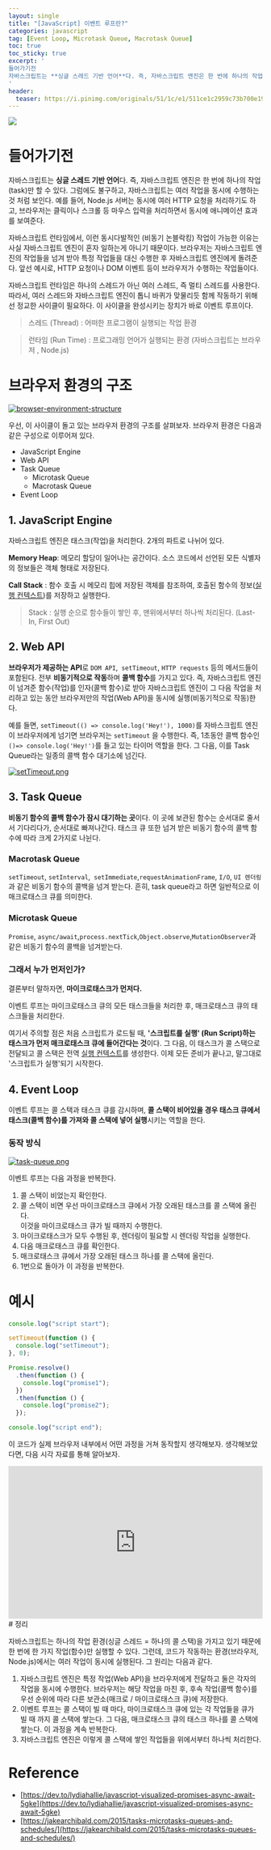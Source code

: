 ```yaml
---
layout: single
title: "[JavaScript] 이벤트 루프란?"
categories: javascript
tag: [Event Loop, Microtask Queue, Macrotask Queue]
toc: true
toc_sticky: true
excerpt: '
들어가기전
자바스크립트는 **싱글 스레드 기반 언어**다. 즉, 자바스크립트 엔진은 한 번에 하나의 작업(task)만 할 수 있다. 그럼에도 불구하고, 자바스크립트는 여러 작업을 동시에 수행하는 것 처럼 보인다. 예를 들어, Node.js 서버는 동시에 여러 HTTP 요청을 처리하기도 하고, 브라우저는 클릭이나 스크롤 등 마우스 입력을 처리하면서 동시에 애니메이션 효과를 보여준다.
'
header:
  teaser: https://i.pinimg.com/originals/51/1c/e1/511ce1c2959c73b700e198a52f2146bd.gif
---
```


![](https://i.pinimg.com/originals/51/1c/e1/511ce1c2959c73b700e198a52f2146bd.gif)

# 들어가기전

자바스크립트는 **싱글 스레드 기반 언어**다. 즉, 자바스크립트 엔진은 한 번에 하나의 작업(task)만 할 수 있다. 그럼에도 불구하고, 자바스크립트는 여러 작업을 동시에 수행하는 것 처럼 보인다. 예를 들어, Node.js 서버는 동시에 여러 HTTP 요청을 처리하기도 하고, 브라우저는 클릭이나 스크롤 등 마우스 입력을 처리하면서 동시에 애니메이션 효과를 보여준다.

자바스크립트 런타임에서, 이런 동시다발적인 (비동기 논블락킹) 작업이 가능한 이유는 사실 자바스크립트 엔진이 혼자 일하는게 아니기 때문이다. 브라우저는 자바스크립트 엔진의 작업들을 넘겨 받아 특정 작업들을 대신 수행한 후 자바스크립트 엔진에게 돌려준다. 앞선 예시로, HTTP 요청이나 DOM 이벤트 등이 브라우저가 수행하는 작업들이다.

자바스크립트 런타임은 하나의 스레드가 아닌 여러 스레드, 즉 멀티 스레드를 사용한다. 따라서, 여러 스레드와 자바스크립트 엔진이 톱니 바퀴가 맞물리듯 함께 작동하기 위해선 정교한 사이클이 필요하다. 이 사이클을 완성시키는 장치가 바로 이벤트 루프이다.

> 스레드 (Thread) : 어떠한 프로그램이 실행되는 작업 환경

> 런타임 (Run Time) : 프로그래밍 언어가 실행되는 환경 (자바스크립트는 브라우저 , Node.js)

# 브라우저 환경의 구조

<a href="../../images/2023-04-05-js-event-loop/browser-environment-structure.png">
  <img src="../../images/2023-04-05-js-event-loop/browser-environment-structure.png" title="browser-environment-structure">
</a>

우선, 이 사이클이 돌고 있는 브라우저 환경의 구조를 살펴보자. 브라우저 환경은 다음과 같은 구성으로 이루어져 있다.

- JavaScript Engine
- Web API
- Task Queue
  - Microtask Queue
  - Macrotask Queue
- Event Loop

## 1. JavaScript Engine

자바스크립트 엔진은 태스크(작업)을 처리한다. 2개의 파트로 나뉘어 있다.

**Memory Heap**: 메모리 할당이 일어나는 공간이다. 소스 코드에서 선언된 모든 식별자의 정보들은 객체 형태로 저장된다.

**Call Stack** : 함수 호출 시 메모리 힙에 저장된 객체를 참조하여, 호출된 함수의 정보([실행 컨텍스트](../../../../javascript/js-execution-context/))를 저장하고 실행한다.

> Stack : 실행 순으로 함수들이 쌓인 후, 맨위에서부터 하나씩 처리된다. (Last-In, First Out)

## 2. Web API

**브라우저가 제공하는 API**로 `DOM API`,` setTimeout`, `HTTP requests` 등의 메서드들이 포함된다. 전부 **비동기적으로 작동**하며 **콜백 함수**를 가지고 있다. 즉, 자바스크립트 엔진이 넘겨준 함수(작업)를 인자(콜백 함수)로 받아 자바스크립트 엔진이 그 다음 작업을 처리하고 있는 동안 브라우저만의 작업(Web API)을 동시에 실행(비동기적으로 작동)한다.

예를 들면, `setTimeout(() => console.log('Hey!'), 1000)`를 자바스크립트 엔진이 브라우저에게 넘기면 브라우저는 `setTimeout` 을 수행한다. 즉, 1초동안 콜백 함수인 `()=> console.log('Hey!')`를 들고 있는 타이머 역할을 한다. 그 다음, 이를 Task Queue라는 일종의 콜백 함수 대기소에 넘긴다.

<a href="https://res.cloudinary.com/practicaldev/image/fetch/s--d_n4m4HH--/c_limit%2Cf_auto%2Cfl_progressive%2Cq_66%2Cw_880/https://devtolydiahallie.s3-us-west-1.amazonaws.com/gif2.1.gif">
  <img src="https://res.cloudinary.com/practicaldev/image/fetch/s--d_n4m4HH--/c_limit%2Cf_auto%2Cfl_progressive%2Cq_66%2Cw_880/https://devtolydiahallie.s3-us-west-1.amazonaws.com/gif2.1.gif" title="setTimeout.png">
</a>

## 3. Task Queue

**비동기 함수의 콜백 함수가 잠시 대기하는 곳**이다. 이 곳에 보관된 함수는 순서대로 줄서서 기다리다가, 순서대로 빠져나간다. 태스크 큐 또한 넘겨 받은 비동기 함수의 콜백 함수에 따라 크게 2가지로 나뉜다.

### Macrotask Queue

`setTimeout`, `setInterval`,` setImmediate`,`requestAnimationFrame`, `I/O`, `UI 렌더링` 과 같은 비동기 함수의 콜백을 넘겨 받는다. 흔히, task queue라고 하면 일반적으로 이 매크로태스크 큐를 의미한다.

### Microtask Queue

`Promise`, `async/await`,`process.nextTick`,`Object.observe`,`MutationObserver`과 같은 비동기 함수의 콜백을 넘겨받는다.

### 그래서 누가 먼저인가?

결론부터 말하자면, **마이크로태스크가 먼저다.**

이벤트 루프는 마이크로태스크 큐의 모든 태스크들을 처리한 후, 매크로태스크 큐의 태스크들을 처리한다.

여기서 주의할 점은 처음 스크립트가 로드될 때, **'스크립트를 실행' (Run Script)하는 태스크가 먼저 매크로태스크 큐에 들어간다는 것**이다. 그 다음, 이 태스크가 콜 스택으로 전달되고 콜 스택은 전역 [실행 컨텍스트](../../../../javascript/js-execution-context/)를 생성한다. 이제 모든 준비가 끝나고, 말그대로 '스크립트가 실행'되기 시작한다.

## 4. Event Loop

이벤트 루프는 콜 스택과 태스크 큐를 감시하며, **콜 스택이 비어있을 경우 태스크 큐에서 태스크(콜백 함수)를 가져와 콜 스택에 넣어 실행**시키는 역할을 한다.

### 동작 방식

<a href="https://res.cloudinary.com/practicaldev/image/fetch/s--05Fi8vBq--/c_limit%2Cf_auto%2Cfl_progressive%2Cq_66%2Cw_880/https://dev-to-uploads.s3.amazonaws.com/i/42eatw03fcha0e1qcrf0.gif">
  <img src="https://res.cloudinary.com/practicaldev/image/fetch/s--05Fi8vBq--/c_limit%2Cf_auto%2Cfl_progressive%2Cq_66%2Cw_880/https://dev-to-uploads.s3.amazonaws.com/i/42eatw03fcha0e1qcrf0.gif" title="task-queue.png">
</a>

이벤트 루프는 다음 과정을 반복한다.

1. 콜 스택이 비었는지 확인한다.
2. 콜 스택이 비면 우선 마이크로태스크 큐에서 가장 오래된 태스크를 콜 스택에 올린다.<br />
   이것을 마이크로태스크 큐가 빌 때까지 수행한다.
3. 마이크로태스크가 모두 수행된 후, 렌더링이 필요할 시 렌더링 작업을 실행한다.
4. 다음 매크로태스크 큐를 확인한다.
5. 매크로태스크 큐에서 가장 오래된 태스크 하나를 콜 스택에 올린다.
6. 1번으로 돌아가 이 과정을 반복한다.

# 예시

```js
console.log("script start");

setTimeout(function () {
  console.log("setTimeout");
}, 0);

Promise.resolve()
  .then(function () {
    console.log("promise1");
  })
  .then(function () {
    console.log("promise2");
  });

console.log("script end");
```

이 코드가 실제 브라우저 내부에서 어떤 과정을 거쳐 동작할지 생각해보자.
생각해보았다면, 다음 시각 자료를 통해 알아보자.

<p/>
<div style="position: relative;
    width: 100%;
    padding-top: 60%;
    overflow: hidden;">
 <iframe style="position: absolute;
    top: 0;
    left: 0;
    width: 100%;
    height: 100%;" src="https://docs.google.com/presentation/d/e/2PACX-1vShF8tD77zHxzfCYCWDXPbj0P6oAf17t-TqqQJljf74yiRpxVyUNs1K7Tr9w3MFQGsJ37hu0EAwHjRL/embed?start=false&loop=true&delayms=60000" frameborder="0" width="749" height="630" allowfullscreen="true" mozallowfullscreen="true" webkitallowfullscreen="true"></iframe>
</div>
# 정리

자바스크립트는 하나의 작업 환경(싱글 스레드 = 하나의 콜 스택)을 가지고 있기 때문에 한 번에 한 가지 작업(함수)만 실행할 수 있다. 그런데, 코드가 작동하는 환경(브라우저, Node.js)에서는 여러 작업이 동시에 실행된다. 그 원리는 다음과 같다.

1. 자바스크립트 엔진은 특정 작업(Web API)을 브라우저에게 전달하고 둘은 각자의 작업을 동시에 수행한다. 브라우저는 해당 작업을 마친 후, 후속 작업(콜백 함수)를 우선 순위에 따라 다른 보관소(매크로 / 마이크로태스크 큐)에 저장한다.
2. 이벤트 루프는 콜 스택이 빌 때 마다, 마이크로태스크 큐에 있는 각 작업들을 큐가 빌 때 까지 콜 스택에 쌓는다. 그 다음, 매크로태스크 큐의 태스크 하나를 콜 스택에 쌓는다. 이 과정을 계속 반복한다.
3. 자바스크립트 엔진은 이렇게 콜 스택에 쌓인 작업들을 위에서부터 하나씩 처리한다.

# Reference

- [https://dev.to/lydiahallie/javascript-visualized-promises-async-await-5gke](https://dev.to/lydiahallie/javascript-visualized-promises-async-await-5gke)
- [https://jakearchibald.com/2015/tasks-microtasks-queues-and-schedules/](https://jakearchibald.com/2015/tasks-microtasks-queues-and-schedules/)
